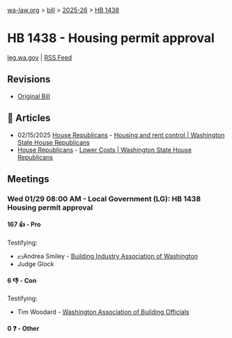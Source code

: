 [wa-law.org](/) > [bill](/bill/) > [2025-26](/bill/2025-26/) > [HB 1438](/bill/2025-26/hb/1438/)

# HB 1438 - Housing permit approval
[leg.wa.gov](https://app.leg.wa.gov/billsummary?BillNumber=1438&Year=2025&Initiative=false) | [RSS Feed](./rss.xml)

## Revisions
* [Original Bill](1/)

## 📰 Articles
* 02/15/2025 [House Republicans](/org/house_republicans/) - [Housing and rent control | Washington State House Republicans](https://houserepublicans.wa.gov/current/housing-and-rent-control/#:~:text=House%20Bill%201438)
* [House Republicans](/org/house_republicans/) - [Lower Costs | Washington State House Republicans](https://houserepublicans.wa.gov/our-priorities/lower-costs/#:~:text=House%20Bill%201438)

## Meetings
### Wed 01/29 08:00 AM - Local Government (LG): HB 1438 Housing permit approval
#### 167 👍 - Pro
Testifying:
* 💵Andrea Smiley - [Building Industry Association of Washington](/org/building_industry_association_of_washington/)
* Judge Glock

#### 6 👎 - Con
Testifying:
* Tim Woodard - [Washington Association of Building Officials](/org/washington_association_of_building_officials/)

#### 0 ❓ - Other
